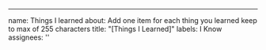 ---
name: Things I learned
about: Add one item for each thing you learned keep to max of 255 characters
title: "[Things I Learned]"
labels: I Know
assignees: ''


